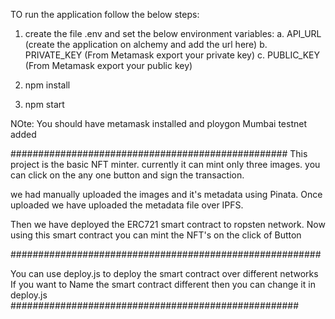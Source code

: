 TO run the application follow the below steps:

1. create the file .env and set the below environment variables:
    a. API_URL (create the application on alchemy and add the url here)
    b. PRIVATE_KEY (From Metamask export your private key)
    c. PUBLIC_KEY (From Metamask export your public key)

2. npm install
3. npm start

NOte: You should have metamask installed and ploygon Mumbai testnet added

##################################################
This project is the basic NFT minter.
currently it can mint only three images. you can click on the any one button and sign the transaction.

we had manually uploaded the images and it's metadata using Pinata.
Once uploaded we  have uploaded the metadata file over IPFS.

Then we have deployed the ERC721 smart contract to ropsten network. 
Now using this smart contract you can mint the NFT's on the click of Button

########################################################

You can use deploy.js to deploy the smart contract over different networks
If you want to Name the smart contract different then you can change it in deploy.js
####################################################
